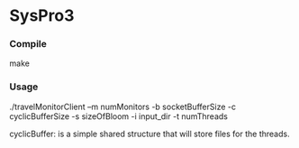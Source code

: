 # SysPro3

<p><h3>Compile</h3></p>
make

<h3><p>Usage</h3></p>
./travelMonitorClient –m numMonitors -b socketBufferSize -c cyclicBufferSize -s sizeOfBloom -i input_dir -t numThreads


cyclicBuffer: is a simple shared structure that will store files for the threads.
